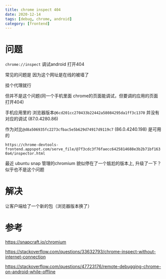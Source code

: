 ```yaml
---
title: chrome inspect 404
date: 2020-12-14
tags: [debug, chrome, android]
category: [frontend]
---
```


# 问题

`chrome://inspect` 调试android 打开404

常见的问题是 因为这个网址是在线的被墙了

挂个代理就行

但并不是这个问题(同一个手机里面 chrome的页面能调试，但要调的应用的页面打开404)

手机应用里的 浏览器版本`@6cd201cc270433b22442a58084295da1ff3c1370` 并没有对应的调试 (87.0.4280.86)

作为对比`@d8a506935fc2273cfbac5e5b629d74917d9119c7` (86.0.4240.198) 是可用的

`https://chrome-devtools-frontend.appspot.com/serve_file/@7f3cdc3f76faecc6425814688e3b2b71bf1630a4/inspector.html`


最近 ubuntu snap 管理的chromium 貌似停在了一个尴尬的版本上, 升级了一下？似乎也不是这个问题

# 解决

让客户端给了一个新的包（浏览器版本换了）

# 参考

https://snapcraft.io/chromium

https://stackoverflow.com/questions/33632793/chrome-inspect-without-internet-connection

https://stackoverflow.com/questions/47723176/remote-debugging-chrome-on-android-while-offline
